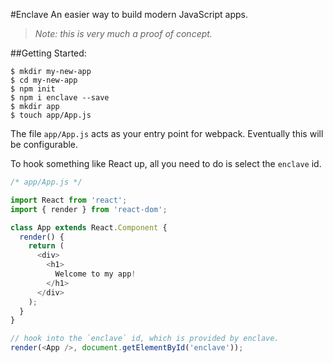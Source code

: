 #Enclave
An easier way to build modern JavaScript apps.

> _Note: this is very much a proof of concept._

##Getting Started:
```
$ mkdir my-new-app
$ cd my-new-app
$ npm init
$ npm i enclave --save
$ mkdir app
$ touch app/App.js
```

The file `app/App.js` acts as your entry point for webpack. Eventually this will be configurable.

To hook something like React up, all you need to do is select the `enclave` id.
``` js
/* app/App.js */

import React from 'react';
import { render } from 'react-dom';

class App extends React.Component {
  render() {
    return (
      <div>
        <h1>
          Welcome to my app!
        </h1>
      </div>
    );
  }
}

// hook into the `enclave` id, which is provided by enclave.
render(<App />, document.getElementById('enclave'));
```
